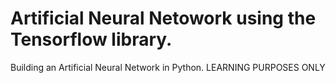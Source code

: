 # Artificial Neural Netowork using the Tensorflow library. 

Building an Artificial Neural Network in Python. LEARNING PURPOSES ONLY
